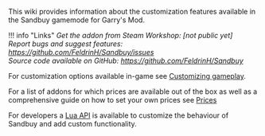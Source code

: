 This wiki provides information about the customization features available in the Sandbuy gamemode for Garry's Mod.

!!! info "Links"
    *Get the addon from Steam Workshop: [not public yet]*  
    *Report bugs and suggest features: https://github.com/FeldrinH/Sandbuy/issues*  
    *Source code available on GitHub: https://github.com/FeldrinH/Sandbuy*

For customization options available in-game see [Customizing gameplay](convars).

For a list of addons for which prices are available out of the box as well as a comprehensive guide on how to set your own prices see [Prices](prices)

For developers a [Lua API](lua/overview) is available to customize the behaviour of Sandbuy and add custom functionality.
